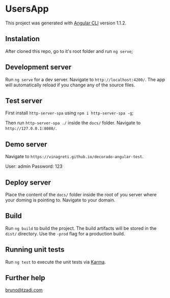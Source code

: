 # UsersApp

This project was generated with [Angular CLI](https://github.com/angular/angular-cli) version 1.1.2.

## Instalation

After cloned this repo, go to it's root folder and run `ng serve`;

## Development server

Run `ng serve` for a dev server. Navigate to `http://localhost:4200/`. The app will automatically reload if you change any of the source files.

## Test server

First install `http-server-spa` using `npm i http-server-spa -g`;

Then run `http-server-spa ./` inside the `docs/` folder. Navigate to `http://127.0.0.1:8080/`.

## Demo server

Navigate to `https://vinagreti.github.io/decorado-angular-test`.

User: admin
Password: 123

## Deploy server

Place the content of the `docs/` folder inside the root of you server where your doming is pointing to. Navigate to your domain.

## Build

Run `ng build` to build the project. The build artifacts will be stored in the `dist/` directory. Use the `-prod` flag for a production build.

## Running unit tests

Run `ng test` to execute the unit tests via [Karma](https://karma-runner.github.io).

## Further help

bruno@tzadi.com
